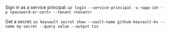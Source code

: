 Sign in as a service principal:
`az login --service-principal -u <app-id> -p <password-or-cert> --tenant <tenant>`

Get a secret:
`az keyvault secret show --vault-name github-keyvault-kv --name my-secret --query value --output tsv`
